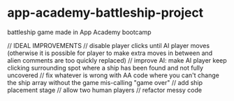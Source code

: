 # app-academy-battleship-project
battleship game made in App Academy bootcamp

// IDEAL IMPROVEMENTS
// disable player clicks until AI player moves (otherwise it is possible for player to make extra moves in between and alien comments are too quickly replaced)
// improve AI: make AI player keep clicking surrounding spot where a ship has been found and not fully uncovered
// fix whatever is wrong with AA code where you can't change the ship array without the game mis-calling "game over"
// add ship placement stage
// allow two human players
// refactor messy code
